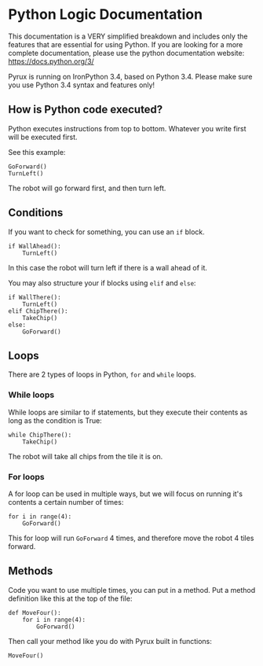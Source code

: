 # __Python Logic Documentation__
This documentation is a VERY simplified breakdown and includes only the features that are essential for using Python.
If you are looking for a more complete documentation, please use the python documentation website: https://docs.python.org/3/

Pyrux is running on IronPython 3.4, based on Python 3.4. Please make sure you use Python 3.4 syntax and features only!

## __How is Python code executed?__
Python executes instructions from top to bottom. Whatever you write first will be executed first.

See this example:

```
GoForward()
TurnLeft()
```

The robot will go forward first, and then turn left.

## __Conditions__
If you want to check for something, you can use an `if` block.

```
if WallAhead():
    TurnLeft()
```

In this case the robot will turn left if there is a wall ahead of it.

You may also structure your if blocks using `elif` and `else`:

```
if WallThere():
    TurnLeft()
elif ChipThere():
    TakeChip()
else:
    GoForward()
```

## __Loops__
There are 2 types of loops in Python, `for` and `while` loops.

### While loops
While loops are similar to if statements, but they execute their contents as long as the condition is True:

```
while ChipThere():
    TakeChip()
```

The robot will take all chips from the tile it is on.

### For loops
A for loop can be used in multiple ways, but we will focus on running it's contents a certain number of times:

```
for i in range(4):
    GoForward()
```

This for loop will run `GoForward` 4 times, and therefore move the robot 4 tiles forward.

## __Methods__
Code you want to use multiple times, you can put in a method. Put a method definition like this at the top of the file:

```
def MoveFour():
    for i in range(4):
        GoForward()
```

Then call your method like you do with Pyrux built in functions:

```
MoveFour()
```